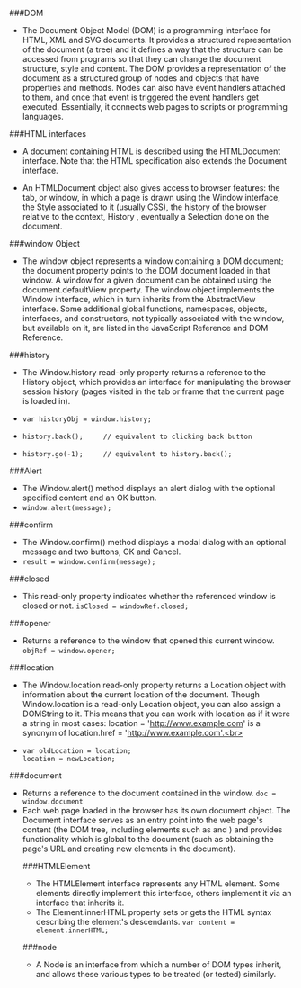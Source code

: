 ###DOM

* The Document Object Model (DOM) is a programming interface for HTML, XML and SVG documents. It provides a structured representation of the document (a tree) and it defines a way that the structure can be accessed from programs so that they can change the document structure, style and content. The DOM provides a representation of the document as a structured group of nodes and objects that have properties and methods. Nodes can also have event handlers attached to them, and once that event is triggered the event handlers get executed. Essentially, it connects web pages to scripts or programming languages.

###HTML interfaces

* A document containing HTML is described using the HTMLDocument interface. Note that the HTML specification also extends the Document interface.

* An HTMLDocument object also gives access to browser features: the tab, or window, in which a page is drawn using the Window interface, the Style associated to it (usually CSS), the history of the browser relative to the context, History , eventually a Selection done on the document.

###window Object

* The window object represents a window containing a DOM document; the document property points to the DOM document loaded in that window. A window for a given document can be obtained using the document.defaultView property.
 The window object implements the Window interface, which in turn inherits from the AbstractView interface. Some additional global functions, namespaces, objects, interfaces, and constructors, not typically associated with the window, but available on it, are listed in the JavaScript Reference and DOM Reference.

 ###history

 * The Window.history read-only property returns a reference to the History object, which provides an interface for manipulating the browser session history (pages visited in the tab or frame that the current page is loaded in).

 * `var historyObj = window.history;`<br>
 * `history.back();     // equivalent to clicking back button`<br>
 * `history.go(-1);     // equivalent to history.back();`<br>

 ###Alert

 * The Window.alert() method displays an alert dialog with the optional specified content and an OK button.
 * `window.alert(message);`<br>

 ###confirm

* The Window.confirm() method displays a modal dialog with an optional message and two buttons, OK and Cancel.
* `result = window.confirm(message);`<br>

###closed

* This read-only property indicates whether the referenced window is closed or not.  `isClosed = windowRef.closed;`

###opener

* Returns a reference to the window that opened this current window. `objRef = window.opener;`

###location

* The Window.location read-only property returns a Location object with information about the current location of the document. Though Window.location is a read-only Location object, you can also assign a DOMString to it. This means that you can work with location as if it were a string in most cases: location = 'http://www.example.com' is a synonym of location.href = 'http://www.example.com'.<br>

* `var oldLocation = location;`<br>
 `location = newLocation;`<br>

###document

* Returns a reference to the document contained in the window. `doc = window.document`<br>
* Each web page loaded in the browser has its own document object. The Document interface serves as an entry point into the web page's content (the DOM tree, including elements such as <body> and <table>) and provides functionality which is global to the document (such as obtaining the page's URL and creating new elements in the document).

###HTMLElement

* The HTMLElement interface represents any HTML element. Some elements directly implement this interface, others implement it via an interface that inherits it.
* The Element.innerHTML property sets or gets the HTML syntax describing the element's descendants.
`var content = element.innerHTML;`<br>


###node

* A Node is an interface from which a number of DOM types inherit, and allows these various types to be treated (or tested) similarly.










